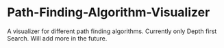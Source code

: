 # Path-Finding-Algorithm-Visualizer
A visualizer for different path finding algorithms. Currently only Depth first Search. Will add more in the future.

